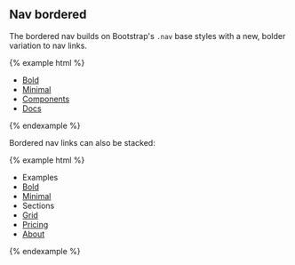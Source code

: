 ## Nav bordered

The bordered nav builds on Bootstrap's `.nav` base styles with a new, bolder variation to nav links.

{% example html %}
<ul class="nav nav-bordered">
  <li class="nav-item">
    <a class="nav-link active" href="#">Bold</a>
  </li>
  <li class="nav-item">
    <a class="nav-link" href="#">Minimal</a>
  </li>
  <li class="nav-item">
    <a class="nav-link" href="#">Components</a>
  </li>
  <li class="nav-item">
    <a class="nav-link" href="#">Docs</a>
  </li>
</ul>
{% endexample %}

Bordered nav links can also be stacked:

{% example html %}
<ul class="nav nav-bordered nav-stacked flex-column">
  <li class="nav-header">Examples</li>
  <li class="nav-item">
    <a class="nav-link active" href="#">Bold</a>
  </li>
  <li class="nav-item">
    <a class="nav-link" href="#">Minimal</a>
  </li>
  
  <li class="nav-header">Sections</li>

  <li class="nav-item">
    <a class="nav-link" href="#">Grid</a>
  </li>
  <li class="nav-item">
    <a class="nav-link" href="#">Pricing</a>
  </li>
  <li class="nav-item">
    <a class="nav-link" href="#">About</a>
  </li>
</ul>
{% endexample %}
